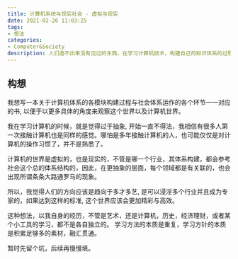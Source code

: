```yaml
---
title: 计算机系统与现实社会 - 虚拟与现实
date: 2021-02-26 11:03:25
tags:
- 想法
categories:
- Computer&Society
description: 人们造不出来没有见过的东西，在学习计算机技术，构建自己的知识体系的过程中发现，计算机系统及架构是可以映射到现实社会的运作。因此，我觉得，未来的世界，应该人人都了解计算机，人人都会编程。计算机会帮助我们将生活和时间变得更加的自由和高效。
---
```


## 构想

我想写一本关于计算机体系的各模块构建过程与社会体系运作的各个环节一一对应的书, 以便于以更多具体的角度来观察这个世界以及计算机世界。

我在学习计算机的时候，就是觉得过于抽象, 开始一直不得法，我相信有很多人第一次接触计算机也是同样的感觉。哪怕是多年接触计算机的人，也可能仅仅是对计算机的操作习惯了，并不是熟悉了。

计算机的世界是虚拟的，也是现实的，不管是哪一个行业，其体系构建，都会参考社会这个总的体系结构的，因此，在更抽象的层面，每个领域都是有关联的，也会出现所谓条条大路通罗马的现象。

所以，我觉得人们的方向应该是趋向于多才多艺, 是可以浸淫多个行业并且成为专家的，如果达到这样的标准, 这个世界应该会更加精彩与高效。

这种想法，以我自身的经历，不管是艺术，还是计算机，历史，经济理财，或者某个小工具的学习，都不是各自独立的。 
学习方法的本质是重复，学习方针的本质是积累足够多的素材，融汇贯通。

暂时先留个坑，后续再慢慢填。
